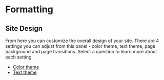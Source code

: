 # Formatting

## Site Design

From here you can customize the overall design of your site. There are 4 settings you can adjust from this panel - color theme, text theme, page background and page transitions. Select a question to learn more about each setting.

- [Color theme](site-design/#color-theme)
- [Text theme](site-design/#text-theme)